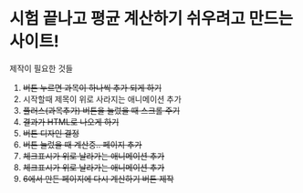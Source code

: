 # 시험 끝나고 평균 계산하기 쉬우려고 만드는 사이트!

제작이 필요한 것들

1. ~~버튼 누르면 과목이 하나씩 추가 되게 하기~~
2. 시작할때 제목이 위로 사라지는 애니메이션 추가
3. ~~플러스(과목추가) 버튼을 눌렀을 때 스크롤 주기~~
4. ~~결과가 HTML로 나오게 하기~~
5. ~~버튼 디자인 결정~~
6. ~~버튼 눌렀을 때 계산중.. 페이지 추가~~
7. ~~체크표시가 위로 날라가는 애니메이션 추가~~
8. ~~체크표시가 위로 날라가는 애니메이션 추가~~
9. ~~6에서 만든 페이지에 다시 계산하기 버튼 제작~~
